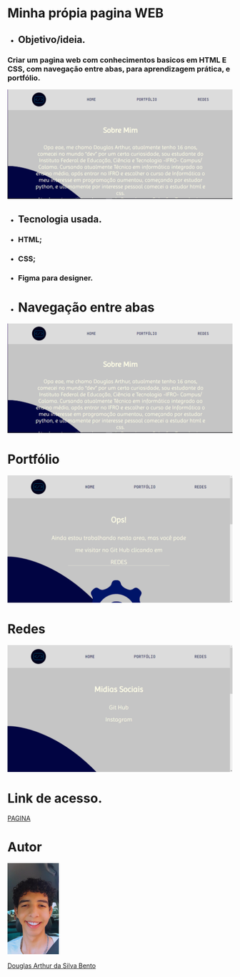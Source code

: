 # Minha própia pagina WEB 

* ## Objetivo/ideia.
### Criar um pagina web com conhecimentos basicos em HTML E CSS, com navegação entre abas, para aprendizagem prática, e portfólio.

<html> 
    <img src="./images/printpagina.png">
</html>

* ## Tecnologia usada.
* ### HTML;
* ### CSS;
* ### Figma para designer.

* # Navegação entre abas

<html> 
    <img src="./images/printpagina.png">
</html>

# Portfólio
<html> 
    <img src="./images/printpagina1.png">
</html>

# Redes
<html> 
    <img src="./images/printpagina2.png">
</html>

# Link de acesso.

[PAGINA]("https://mywebtwo.netlify.app")

# Autor

<html> 
    <img src="./images/eu.jpeg" width=115>
    <br>
</html>

[Douglas Arthur da Silva Bento]("https://github.com/douglasarthurr")